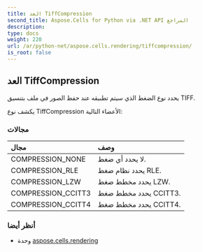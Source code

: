 ```yaml
---
title: العد TiffCompression
second_title: Aspose.Cells for Python via .NET API المراجع
description:
type: docs
weight: 220
url: /ar/python-net/aspose.cells.rendering/tiffcompression/
is_root: false
---
```

##  العد TiffCompression
يحدد نوع الضغط الذي سيتم تطبيقه عند حفظ الصور في ملف بتنسيق TIFF.



يكشف نوع TiffCompression الأعضاء التالية:

###  مجالات
| مجال| وصف|
| :- | :- |
| COMPRESSION_NONE | لا يحدد أي ضغط.|
| COMPRESSION_RLE | يحدد نظام ضغط RLE.|
| COMPRESSION_LZW | يحدد مخطط ضغط LZW.|
| COMPRESSION_CCITT3 |يحدد مخطط ضغط CCITT3.|
| COMPRESSION_CCITT4 | يحدد مخطط ضغط CCITT4.|



###  أنظر أيضا
* وحدة [aspose.cells.rendering](..)
